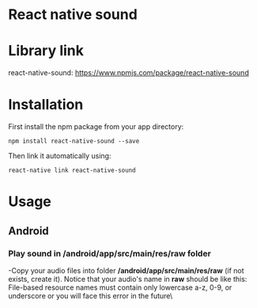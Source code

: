 # React native sound
# Library link
react-native-sound: https://www.npmjs.com/package/react-native-sound
# Installation
First install the npm package from your app directory:
```
npm install react-native-sound --save
```
Then link it automatically using:
```
react-native link react-native-sound
```
# Usage
## Android
### Play sound in /android/app/src/main/res/raw folder
-Copy your audio files into folder __/android/app/src/main/res/raw__ (if not exists, create it). Notice that your audio's name in __raw__ should be like this: File-based resource names must contain only lowercase a-z, 0-9, or underscore or you will face this error in the future\
